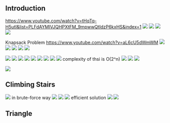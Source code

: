 ## Introduction
https://www.youtube.com/watch?v=tHqTq-H5utI&list=PLFdAYMIVJQHPXtFM_9mpwwQtIdzP6kxHS&index=1
![](resources/v1/img.png)
![](resources/v1/img_1.png)
![](resources/v1/img_2.png)
![](resources/v1/img_3.png)

Knapsack Problem
https://www.youtube.com/watch?v=aL6cU5dWmWM
![](resources/v1/img_4.png)
![](resources/v1/img_5.png)
![](resources/v1/img_6.png)
![](resources/v1/img_7.png)
![](resources/v1/img_8.png)

![](resources/v1/img_9.png)
![](resources/v1/img_10.png)
![](resources/v1/img_11.png)
![](resources/v1/img_12.png)
![](resources/v1/img_13.png)
![](resources/v1/img_14.png)
![](resources/v1/img_15.png)
![](resources/v1/img_16.png)
![](resources/v1/img_17.png)
complexity of thsi is O(2^n)
![](resources/v1/img_18.png)
![](resources/v1/img_19.png)
![](resources/v1/img_20.png)

![](resources/v1/img_21.png)


## Climbing Stairs
![](resources/v1/img_22.png)
in brute-force way
![](resources/v1/img_23.png)
![](resources/v1/img_24.png)
![](resources/v1/img_25.png)
efficient solution
![](resources/v1/img_26.png)
![](resources/v1/img_27.png)

## Triangle
